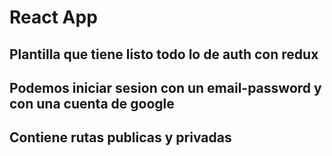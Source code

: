 # React App

## Plantilla que tiene listo todo lo de auth con redux
## Podemos iniciar sesion con un email-password y con una cuenta de google
## Contiene rutas publicas y privadas